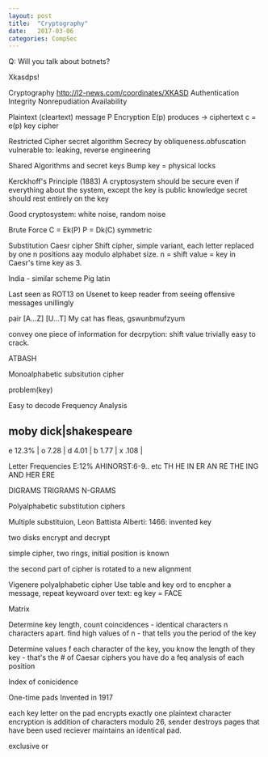 ```yaml
---
layout: post
title:  "Cryptography"
date:   2017-03-06 
categories: CompSec
---
```

Q:
Will you talk about botnets?

Xkasdps!

Cryptography
http://l2-news.com/coordinates/XKASD
Authentication
Integrity
Nonrepudiation
Availability

Plaintext (cleartext) message P
Encryption E(p)
produces -> ciphertext c = e(p)
key
cipher

Restricted Cipher
secret algorithm
	Secrecy by obliqueness.obfuscation
	vulnerable to: leaking, reverse engineering

Shared Algorithms and secret keys
Bump key = physical locks

Kerckhoff's Principle (1883)
A cryptosystem should be secure even if everything about the system, except the key is public knowledge
secret should rest entirely on the key

Good cryptosystem:
white noise, random noise


Brute Force
C = Ek(P)
P = Dk(C)
symmetric

Substitution
Caesr cipher
Shift cipher, simple variant, 
each letter replaced by one n positions aay modulo alphabet size. n = shift value = key
in Caesr's time key as 3. 

India - similar scheme
Pig latin

Last seen as ROT13 on Usenet to keep reader from seeing offensive messages unillingly


pair
[A...Z]
[U...T]
My cat has fleas, gswunbmufzyum

convey one piece of information for decrpytion: shift value
trivially easy to crack.

ATBASH

Monoalphabetic subsitution cipher


problem(key)

Easy to decode
Frequency Analysis

moby dick|shakespeare
-----------------
e 12.3% |
o 7.28 |
d 4.01 |
b 1.77 |
x .108 |

Letter Frequencies
E:12%
AHINORST:6-9.. etc
TH HE IN ER AN RE
THE ING AND HER ERE

DIGRAMS
TRIGRAMS
N-GRAMS

Polyalphabetic substitution ciphers

Multiple substituion,
Leon Battista Alberti: 1466: invented key

two disks
encrypt and decrypt

simple cipher, two rings, initial position is known

the second part of cipher is rotated to a new alignment

Vigenere polyalphabetic cipher
Use table and key ord to encpher a message, repeat keywoard over text: eg key = FACE

Matrix

Determine key length, count coincidences - identical characters n characters apart. find high values of n - that tells you the period of the key

Determine values f each character of the key, you know the length of they key - that's the # of Caesar ciphers you have
do a feq analysis of each position

Index of conicidence

One-time pads
Invented in 1917

each key letter on the pad encrypts exactly one plaintext character 
encryption is addition of characters modulo 26, 
sender destroys pages that have been used
reciever maintains an identical pad.

exclusive or
